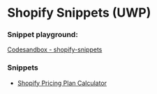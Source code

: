 # Shopify Snippets (UWP)

### Snippet playground:

[Codesandbox - shopify-snippets](https://codesandbox.io/s/gracious-black-ntzxw)

### Snippets

- [Shopify Pricing Plan Calculator](https://github.com/underwaterpistol/shopify-snippets/tree/main/pricing-plan-calculator)
